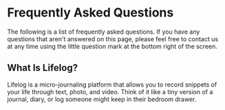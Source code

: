 Frequently Asked Questions
================================================================================
The following is a list of frequently asked questions. If you have any questions
that aren't answered on this page, please feel free to contact us at any time
using the little question mark at the bottom right of the screen.

What Is Lifelog?
--------------------------------------------------------------------------------
Lifelog is a micro-journaling platform that allows you to record snippets of
your life through text, photo, and video. Think of it like a tiny version of a
journal, diary, or log someone might keep in their bedroom drawer.
